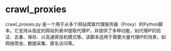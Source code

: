 # crawl_proxies
crawl_proxies.py 是一个用于从多个网站爬取代理服务器（Proxy）的Python脚本。它支持从指定的网站列表中提取代理IP，并提供了多种功能，如代理IP的验证、去重、保存、以及通宵挂机模式等。该脚本适用于需要大量代理IP的场景，如网络爬虫、数据采集、匿名访问等。
